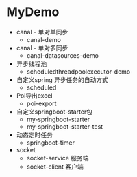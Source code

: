 # MyDemo
- canal - 单对单同步  
    - canal-demo
- canal - 单对多同步
    - canal-datasources-demo
- 异步线程池
    - scheduledthreadpoolexecutor-demo
- 自定义spring 异步任务的自动方式
    - scheduled
- Poi导出excel
    - poi-export
- 自定义springboot-starter包
    - my-springboot-starter
    - my-springboot-starter-test
- 动态定时任务
    - springboot-timer
- socket 
    - socket-service 服务端
    - socket-client 客户端